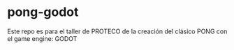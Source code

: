 # pong-godot
Este repo es para el taller de PROTECO de la creación del clásico PONG con el game engine: GODOT
